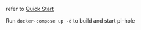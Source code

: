 refer to [Quick Start](https://github.com/pi-hole/docker-pi-hole/#quick-start)

Run `docker-compose up -d` to build and start pi-hole